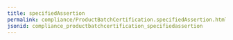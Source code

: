 ```yaml
---
title: specifiedAssertion
permalink: compliance/ProductBatchCertification.specifiedAssertion.html
jsonid: compliance_productbatchcertification_specifiedassertion
---
```

